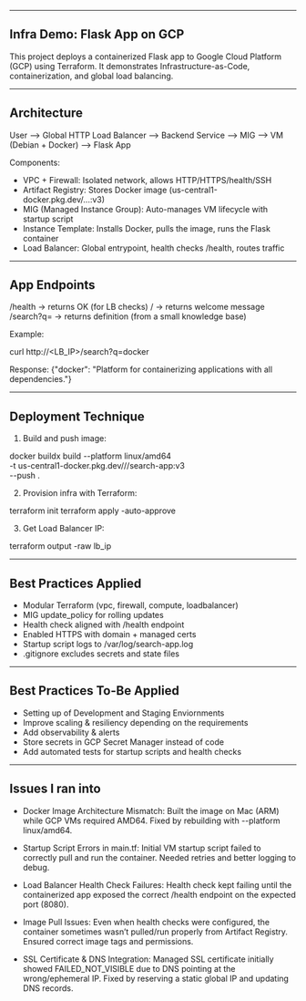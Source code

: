 --------------------------------------------------
Infra Demo: Flask App on GCP
--------------------------------------------------

This project deploys a containerized Flask app to Google Cloud Platform (GCP) 
using Terraform. It demonstrates Infrastructure-as-Code, containerization, 
and global load balancing.


--------------------------------------------------
Architecture
--------------------------------------------------

User --> Global HTTP Load Balancer --> Backend Service --> MIG --> VM (Debian + Docker) --> Flask App

Components:
- VPC + Firewall: Isolated network, allows HTTP/HTTPS/health/SSH
- Artifact Registry: Stores Docker image (us-central1-docker.pkg.dev/...:v3)
- MIG (Managed Instance Group): Auto-manages VM lifecycle with startup script
- Instance Template: Installs Docker, pulls the image, runs the Flask container
- Load Balancer: Global entrypoint, health checks /health, routes traffic


--------------------------------------------------
App Endpoints
--------------------------------------------------

/health   -> returns OK (for LB checks)
/         -> returns welcome message
/search?q= -> returns definition (from a small knowledge base)

Example:

curl http://<LB_IP>/search?q=docker

Response:
{"docker": "Platform for containerizing applications with all dependencies."}


--------------------------------------------------
Deployment Technique
--------------------------------------------------

1. Build and push image:

docker buildx build --platform linux/amd64 \
  -t us-central1-docker.pkg.dev/<PROJECT>/<REPO>/search-app:v3 \
  --push .

2. Provision infra with Terraform:

terraform init
terraform apply -auto-approve

3. Get Load Balancer IP:

terraform output -raw lb_ip


--------------------------------------------------
Best Practices Applied
--------------------------------------------------

- Modular Terraform (vpc, firewall, compute, loadbalancer)
- MIG update_policy for rolling updates
- Health check aligned with /health endpoint
- Enabled HTTPS with domain + managed certs
- Startup script logs to /var/log/search-app.log
- .gitignore excludes secrets and state files

--------------------------------------------------
Best Practices To-Be Applied
--------------------------------------------------

- Setting up of Development and Staging Enviornments
- Improve scaling & resiliency depending on the requirements
- Add observability & alerts
- Store secrets in GCP Secret Manager instead of code
- Add automated tests for startup scripts and health checks


--------------------------------------------------
Issues I ran into
--------------------------------------------------

- Docker Image Architecture Mismatch:
  Built the image on Mac (ARM) while GCP VMs required AMD64. Fixed by rebuilding with --platform linux/amd64.

- Startup Script Errors in main.tf:
  Initial VM startup script failed to correctly pull and run the container. Needed retries and better logging to debug.

- Load Balancer Health Check Failures:
  Health check kept failing until the containerized app exposed the correct /health endpoint on the expected port (8080).

- Image Pull Issues:
  Even when health checks were configured, the container sometimes wasn’t pulled/run properly from Artifact Registry. Ensured correct image tags and permissions.

- SSL Certificate & DNS Integration:
  Managed SSL certificate initially showed FAILED_NOT_VISIBLE due to DNS pointing at the wrong/ephemeral IP. Fixed by reserving a static global IP and updating DNS records.

